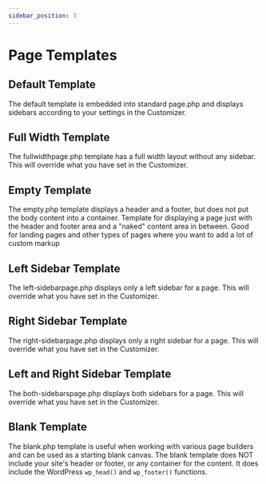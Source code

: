 ```yaml
---
sidebar_position: 3
---
```


# Page Templates

## Default Template

The default template is embedded into standard page.php and displays sidebars according to your settings in the Customizer.

## Full Width Template

The fullwidthpage.php template has a full width layout without any sidebar. This will override what you have set in the Customizer.

## Empty Template

The empty.php template displays a header and a footer, but does not put the body content into a container. Template for displaying a page just with the header and footer area and a "naked" content area in between. Good for landing pages and other types of pages where you want to add a lot of custom markup

## Left Sidebar Template

The left-sidebarpage.php displays only a left sidebar for a page. This will override what you have set in the Customizer.

## Right Sidebar Template

The right-sidebarpage.php displays only a right sidebar for a page. This will override what you have set in the Customizer.

## Left and Right Sidebar Template

The both-sidebarspage.php displays both sidebars for a page. This will override what you have set in the Customizer.

## Blank Template

The blank.php template is useful when working with various page builders and can be used as a starting blank canvas. The blank template does NOT include your site's header or footer, or any container for the content. It does include the WordPress `wp_head()` and `wp_footer()` functions.
